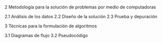 2 Metodología para la
solución de problemas por
medio de computadoras

2.1 Análisis de los datos
2.2 Diseño de la solución
2.3 Prueba y depuración

3 Técnicas para la
formulación de algoritmos

3.1 Diagramas de flujo
3.2 Pseudocódigo

